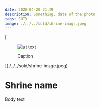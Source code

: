 ```yaml
---
date: 2020-04-20 21:29
description: Something, date of the photo
tags: SOTD
image: ./../../sotd/shrine-image.jpeg
---
```


[<figure>
  <img src="./../../sotd/shrine-image.jpeg"
  alt="alt text"/>
  <figcaption>Caption</figcaption>
</figure>](./../../sotd/shrine-image.jpeg)

# Shrine name

Body text
